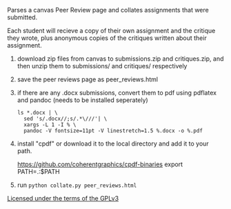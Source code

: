 
Parses a canvas Peer Review page and collates assignments that were submitted.

Each student will recieve a copy of their own assignment and the critique they wrote,
plus anonymous copies of the critiques written about their assignment.

1. download zip files from canvas to submissions.zip and critiques.zip,
   and then unzip them to submissions/ and critiques/ respectively

2. save the peer reviews page as peer_reviews.html

3. if there are any .docx submissions, convert them to pdf using pdflatex
   and pandoc (needs to be installed seperately)

       ls *.docx | \
         sed 's/.docx//;s/.*\///'| \
         xargs -L 1 -I % \
         pandoc -V fontsize=11pt -V linestretch=1.5 %.docx -o %.pdf

4. install "cpdf" or download it to the local directory and add it to your path.

    https://github.com/coherentgraphics/cpdf-binaries
    export PATH=.:$PATH

5. run `python collate.py peer_reviews.html`

[Licensed under the terms of the GPLv3](https://www.gnu.org/licenses/gpl-3.0.en.html)

